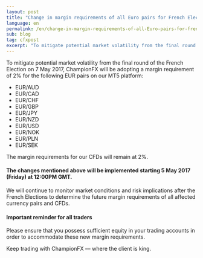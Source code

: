 ```yaml
---
layout: post
title: "Change in margin requirements of all Euro pairs for French Election 2017"
language: en
permalink: /en/change-in-margin-requirements-of-all-Euro-pairs-for-french-election-2017/
sub: blog
tag: cfxpost
excerpt: "To mitigate potential market volatility from the final round of the French Election on 7 May 2017, ChampionFX will be adopting a margin requirement of 2%..."
---
```

To mitigate potential market volatility from the final round of the French Election on 7 May 2017, ChampionFX will be adopting a margin requirement of 2% for the following EUR pairs on our MT5 platform:

<ul class="bullet">
    <li>EUR/AUD</li>
    <li>EUR/CAD</li>
    <li>EUR/CHF</li>
	<li>EUR/GBP</li>
	<li>EUR/JPY</li>
	<li>EUR/NZD</li>
	<li>EUR/USD</li>
	<li>EUR/NOK</li>
	<li>EUR/PLN</li>
	<li>EUR/SEK</li>
</ul>

The margin requirements for our CFDs will remain at 2%.

#### The changes mentioned above will be implemented starting 5 May 2017 (Friday) at 12:00PM GMT.

We will continue to monitor market conditions and risk implications after the French Elections to determine the future margin requirements of all affected currency pairs and CFDs.


#### Important reminder for all traders

Please ensure that you possess sufficient equity in your trading accounts in order to accommodate these new margin requirements.

Keep trading with ChampionFX –– where the client is king.
